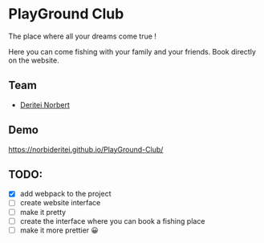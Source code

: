 # PlayGround Club

The place where all your dreams come true !

Here you can come fishing with your family and your friends. Book directly on the website.

## Team

- [Deritei Norbert](https://github.com/norbideritei)

## Demo

https://norbideritei.github.io/PlayGround-Club/

## TODO:

- [x] add webpack to the project
- [ ] create website interface
- [ ] make it pretty
- [ ] create the interface where you can book a fishing place
- [ ] make it more prettier 😀
